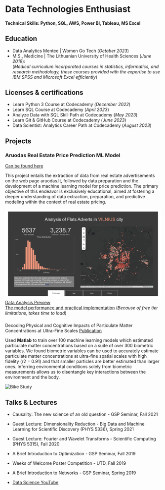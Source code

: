 # Data Technologies Enthusiast

#### Technical Skills: Python, SQL, AWS, Power BI, Tableau, MS Excel

## Education
- Data Analytics Mentee | Women Go Tech (_October 2023_)								       		
- M.S., Medicine | The Lithuanian University of Health Sciences (_June 2019_):  
  (_Medical curriculum incorporated courses in statistics, informatics, and research methodology, these courses provided with the expertise to use IBM SPSS and Microsoft Excel efficiently_)  	 			        		

## Licenses & certifications
- Learn Python 3 Course at Codecademy (_December 2022_)
- Learn SQL Course at Codecademy (_April 2023_)
- Analyze Data with SQL Skill Path at Codecademy (_May 2023_)
- Learn Git & GitHub Course at Codecademy (_June 2023_)
- Data Scientist: Analytics Career Path at Codecademy (_August 2023_)

## Projects
### Aruodas Real Estate Price Prediction ML Model
[Can be found here]([https://github.com/ruta-c/Aruodas-Real-Estate-Price-Prediction-ML-Model])

This project entails the extraction of data from real estate advertisements on the web page aruodas.lt, followed by data preparation and the development of a machine learning model for price prediction. The primary objective of this endeavor is exclusively educational, aimed at fostering a deeper understanding of data extraction, preparation, and predictive modeling within the context of real estate pricing.

![Data Analysis](/assets/Aruodas-Final-1.png)
[Data Analysis Preview](/assets/Aruodas-Final.pdf)  
[The model performance and practical implementation](https://price-predictor-hdcz.onrender.com) (_Because of free tier limitations, takes time to load_)  


### 
Decoding Physical and Cognitive Impacts of Particulate Matter Concentrations at Ultra-Fine Scales
[Publication](https://www.mdpi.com/1424-8220/22/11/4240)

Used **Matlab** to train over 100 machine learning models which estimated particulate matter concentrations based on a suite of over 300 biometric variables. We found biometric variables can be used to accurately estimate particulate matter concentrations at ultra-fine spatial scales with high fidelity (r2 = 0.91) and that smaller particles are better estimated than larger ones. Inferring environmental conditions solely from biometric measurements allows us to disentangle key interactions between the environment and the body.

![Bike Study](/assets/img/bike_study.jpeg)

## Talks & Lectures
- Causality: The new science of an old question - GSP Seminar, Fall 2021
- Guest Lecture: Dimensionality Reduction - Big Data and Machine Learning for Scientific Discovery (PHYS 5336), Spring 2021
- Guest Lecture: Fourier and Wavelet Transforms - Scientific Computing (PHYS 5315), Fall 2020
- A Brief Introduction to Optimization - GSP Seminar, Fall 2019
- Weeks of Welcome Poster Competition - UTD, Fall 2019
- A Brief Introduction to Networks - GSP Seminar, Spring 2019

- [Data Science YouTube](https://www.youtube.com/channel/UCa9gErQ9AE5jT2DZLjXBIdA)
